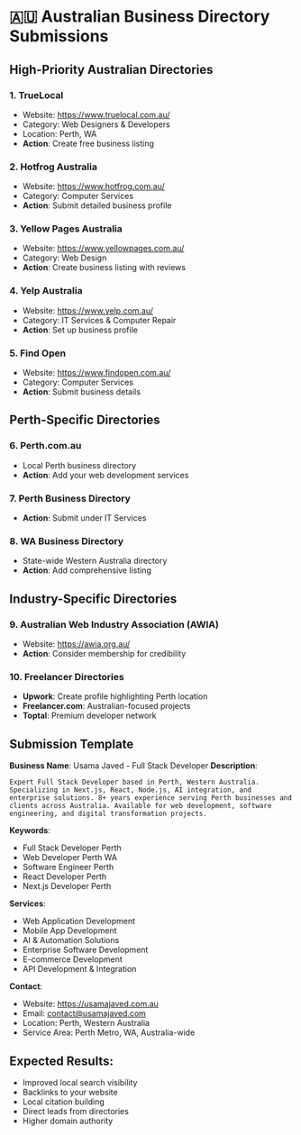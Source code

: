# 🇦🇺 Australian Business Directory Submissions

## High-Priority Australian Directories

### 1. TrueLocal
- Website: https://www.truelocal.com.au/
- Category: Web Designers & Developers
- Location: Perth, WA
- **Action**: Create free business listing

### 2. Hotfrog Australia
- Website: https://www.hotfrog.com.au/
- Category: Computer Services
- **Action**: Submit detailed business profile

### 3. Yellow Pages Australia
- Website: https://www.yellowpages.com.au/
- Category: Web Design
- **Action**: Create business listing with reviews

### 4. Yelp Australia
- Website: https://www.yelp.com.au/
- Category: IT Services & Computer Repair
- **Action**: Set up business profile

### 5. Find Open
- Website: https://www.findopen.com.au/
- Category: Computer Services
- **Action**: Submit business details

## Perth-Specific Directories

### 6. Perth.com.au
- Local Perth business directory
- **Action**: Add your web development services

### 7. Perth Business Directory
- **Action**: Submit under IT Services

### 8. WA Business Directory
- State-wide Western Australia directory
- **Action**: Add comprehensive listing

## Industry-Specific Directories

### 9. Australian Web Industry Association (AWIA)
- Website: https://awia.org.au/
- **Action**: Consider membership for credibility

### 10. Freelancer Directories
- **Upwork**: Create profile highlighting Perth location
- **Freelancer.com**: Australian-focused projects
- **Toptal**: Premium developer network

## Submission Template

**Business Name**: Usama Javed - Full Stack Developer
**Description**:
```
Expert Full Stack Developer based in Perth, Western Australia. Specializing in Next.js, React, Node.js, AI integration, and enterprise solutions. 8+ years experience serving Perth businesses and clients across Australia. Available for web development, software engineering, and digital transformation projects.
```

**Keywords**:
- Full Stack Developer Perth
- Web Developer Perth WA
- Software Engineer Perth
- React Developer Perth
- Next.js Developer Perth

**Services**:
- Web Application Development
- Mobile App Development
- AI & Automation Solutions
- Enterprise Software Development
- E-commerce Development
- API Development & Integration

**Contact**:
- Website: https://usamajaved.com.au
- Email: contact@usamajaved.com
- Location: Perth, Western Australia
- Service Area: Perth Metro, WA, Australia-wide

## Expected Results:
- Improved local search visibility
- Backlinks to your website
- Local citation building
- Direct leads from directories
- Higher domain authority